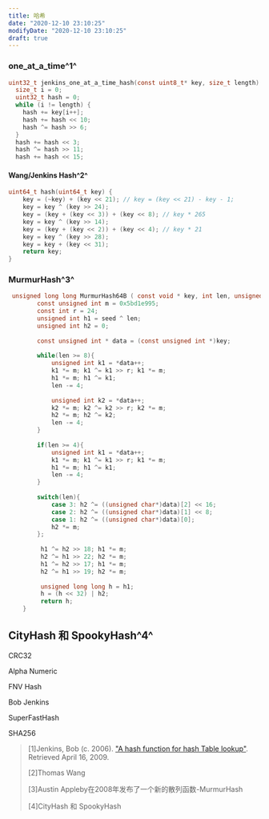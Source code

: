 ```yaml
---
title: 哈希
date: "2020-12-10 23:10:25"
modifyDate: "2020-12-10 23:10:25"
draft: true
---
```

###   one_at_a_time^1^

```c
uint32_t jenkins_one_at_a_time_hash(const uint8_t* key, size_t length) {
  size_t i = 0;
  uint32_t hash = 0;
  while (i != length) {
    hash += key[i++];
    hash += hash << 10;
    hash ^= hash >> 6;
  }
  hash += hash << 3;
  hash ^= hash >> 11;
  hash += hash << 15;
```

####  Wang/Jenkins Hash^2^

```c
uint64_t hash(uint64_t key) {
    key = (~key) + (key << 21); // key = (key << 21) - key - 1;
    key = key ^ (key >> 24);
    key = (key + (key << 3)) + (key << 8); // key * 265
    key = key ^ (key >> 14);
    key = (key + (key << 2)) + (key << 4); // key * 21
    key = key ^ (key >> 28);
    key = key + (key << 31);
    return key;
}
```

### MurmurHash^3^

```c
 unsigned long long MurmurHash64B ( const void * key, int len, unsigned int seed ){
        const unsigned int m = 0x5bd1e995;
        const int r = 24;
        unsigned int h1 = seed ^ len;
        unsigned int h2 = 0;
 
        const unsigned int * data = (const unsigned int *)key;
 
        while(len >= 8){
            unsigned int k1 = *data++;
            k1 *= m; k1 ^= k1 >> r; k1 *= m;
            h1 *= m; h1 ^= k1;
            len -= 4;
 
            unsigned int k2 = *data++;
            k2 *= m; k2 ^= k2 >> r; k2 *= m;
            h2 *= m; h2 ^= k2;
            len -= 4;
        }
 
        if(len >= 4){
            unsigned int k1 = *data++;
            k1 *= m; k1 ^= k1 >> r; k1 *= m;
            h1 *= m; h1 ^= k1;
            len -= 4;
        }
 
        switch(len){
            case 3: h2 ^= ((unsigned char*)data)[2] << 16;
            case 2: h2 ^= ((unsigned char*)data)[1] << 8;
            case 1: h2 ^= ((unsigned char*)data)[0];
            h2 *= m;
        };
 
         h1 ^= h2 >> 18; h1 *= m;
         h2 ^= h1 >> 22; h2 *= m;
         h1 ^= h2 >> 17; h1 *= m;
         h2 ^= h1 >> 19; h2 *= m;
 
         unsigned long long h = h1;
         h = (h << 32) | h2; 
         return h;
    }
```

## CityHash 和 SpookyHash^4^



 CRC32 

 Alpha Numeric 

 FNV Hash 

Bob Jenkins

 SuperFastHash 

SHA256

> [1]Jenkins, Bob (c. 2006). ["A hash function for hash Table lookup"](http://www.burtleburtle.net/bob/hash/doobs.html). Retrieved April 16, 2009. 
>
> [2]Thomas Wang 
>
> [3]Austin Appleby在2008年发布了一个新的散列函数-MurmurHash 
>
> [4]CityHash 和 SpookyHash





